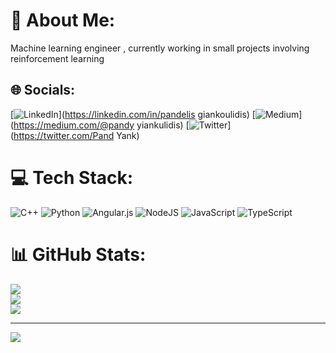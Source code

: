 # 💫 About Me:
Machine learning engineer , currently working in small projects involving reinforcement learning 


## 🌐 Socials:
[![LinkedIn](https://img.shields.io/badge/LinkedIn-%230077B5.svg?logo=linkedin&logoColor=white)](https://linkedin.com/in/pandelis giankoulidis) [![Medium](https://img.shields.io/badge/Medium-12100E?logo=medium&logoColor=white)](https://medium.com/@pandy yiankulidis) [![Twitter](https://img.shields.io/badge/Twitter-%231DA1F2.svg?logo=Twitter&logoColor=white)](https://twitter.com/Pand Yank) 

# 💻 Tech Stack:
![C++](https://img.shields.io/badge/c++-%2300599C.svg?style=for-the-badge&logo=c%2B%2B&logoColor=white) ![Python](https://img.shields.io/badge/python-3670A0?style=for-the-badge&logo=python&logoColor=ffdd54) ![Angular.js](https://img.shields.io/badge/angular.js-%23E23237.svg?style=for-the-badge&logo=angularjs&logoColor=white) ![NodeJS](https://img.shields.io/badge/node.js-6DA55F?style=for-the-badge&logo=node.js&logoColor=white) ![JavaScript](https://img.shields.io/badge/javascript-%23323330.svg?style=for-the-badge&logo=javascript&logoColor=%23F7DF1E) ![TypeScript](https://img.shields.io/badge/typescript-%23007ACC.svg?style=for-the-badge&logo=typescript&logoColor=white)
# 📊 GitHub Stats:
![](https://github-readme-stats.vercel.app/api?username=pantelis-giankulidis&theme=dark&hide_border=false&include_all_commits=true&count_private=false)<br/>
![](https://github-readme-streak-stats.herokuapp.com/?user=pantelis-giankulidis&theme=dark&hide_border=false)<br/>
![](https://github-readme-stats.vercel.app/api/top-langs/?username=pantelis-giankulidis&theme=dark&hide_border=false&include_all_commits=true&count_private=false&layout=compact)

---
[![](https://visitcount.itsvg.in/api?id=pantelis-giankulidis&icon=0&color=0)](https://visitcount.itsvg.in)

